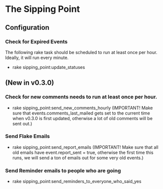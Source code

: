 # The Sipping Point

## Configuration

### Check for Expired Events 
The following rake task should be scheduled to run at least once per hour.  Ideally, it will run every minute.

  * rake sipping_point:update_statuses

## (New in v0.3.0) 

### Check for new comments needs to run at least once per hour.

  * rake sipping_point:send_new_comments_hourly (IMPORTANT! Make sure that events.comments_last_mailed gets set to the current time when v0.3.0 is first updated, otherwise a lot of old comments will be sent out.)

### Send Flake Emails

  * rake sipping_point:send_report_emails (IMPORTANT!  Make sure that all old emails have event.report_sent = true, otherwise the first time this runs, we will send a ton of emails out for some very old events.)

### Send Reminder emails to people who are going

  * rake sipping_point:send_reminders_to_everyone_who_said_yes


